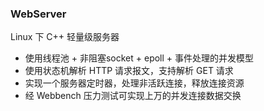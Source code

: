 ### **WebServer**

Linux 下 C++ 轻量级服务器

- 使用线程池 + 非阻塞socket + epoll + 事件处理的并发模型
- 使用状态机解析 HTTP 请求报文，支持解析 GET 请求
- 实现一个服务器定时器，处理非活跃连接，释放连接资源
- 经 Webbench 压力测试可实现上万的并发连接数据交换
